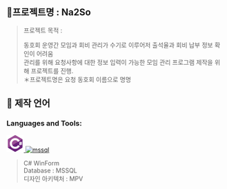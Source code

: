 ## 📌프로젝트명 : Na2So

> 프로젝트 목적 :
> 
> 동호회 운영간 모임과 회비 관리가 수기로 이루어저 출석율과 회비 납부 정보 확인이 어려움</br>
> 관리를 위해 요청사항에 대한 정보 입력이 가능한 모임 관리 프로그램 제작을 위해 프로젝트를 진행.</br>
> ＊프로젝트명은 요청 동호회 이름으로 명명

## 📌 제작 언어

<h3 align="left">Languages and Tools:</h3>
<p align="left"><a href="https://www.w3schools.com/cs/" target="_blank" rel="noreferrer"> <img src="https://raw.githubusercontent.com/devicons/devicon/master/icons/csharp/csharp-original.svg" alt="csharp" width="40" height="40"/> </a> <a href="https://www.microsoft.com/en-us/sql-server" target="_blank" rel="noreferrer"> <img src="https://www.svgrepo.com/show/303229/microsoft-sql-server-logo.svg" alt="mssql" width="40" height="40"/> </a> </p>

> C# WinForm</br>
> Database : MSSQL</br>
> 디자인 아키텍처 : MPV</br>
> 
